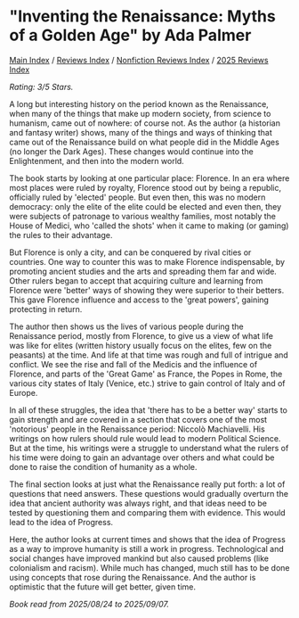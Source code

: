 # "Inventing the Renaissance: Myths of a Golden Age" by Ada Palmer

[Main Index](../../../README.md) / [Reviews Index](../../README.md) / [Nonfiction Reviews Index](../README.md) / [2025 Reviews Index](README.md)

*Rating: 3/5 Stars.*

A long but interesting history on the period known as the Renaissance, when many of the things that make up modern society, from science to humanism, came out of nowhere: of course not. As the author (a historian and fantasy writer) shows, many of the things and ways of thinking that came out of the Renaissance build on what people did in the Middle Ages (no longer the Dark Ages). These changes would continue into the Enlightenment, and then into the modern world.

The book starts by looking at one particular place: Florence. In an era where most places were ruled by royalty, Florence stood out by being a republic, officially ruled by 'elected' people. But even then, this was no modern democracy: only the elite of the elite could be elected and even then, they were subjects of patronage to various wealthy families, most notably the House of Medici, who 'called the shots' when it came to making (or gaming) the rules to their advantage.

But Florence is only a city, and can be conquered by rival cities or countries. One way to counter this was to make Florence indispensable, by promoting ancient studies and the arts and spreading them far and wide. Other rulers began to accept that acquiring culture and learning from Florence were 'better' ways of showing they were superior to their betters. This gave Florence influence and access to the 'great powers', gaining protecting in return.

The author then shows us the lives of various people during the Renaissance period, mostly from Florence, to give us a view of what life was like for elites (written history usually focus on the elites, few on the peasants) at the time. And life at that time was rough and full of intrigue and conflict. We see the rise and fall of the Medicis and the influence of Florence, and parts of the 'Great Game' as France, the Popes in Rome, the various city states of Italy (Venice, etc.) strive to gain control of Italy and of Europe.

In all of these struggles, the idea that 'there has to be a better way' starts to gain strength and are covered in a section that covers one of the most 'notorious' people in the Renaissance period: Niccolò Machiavelli. His writings on how rulers should rule would lead to modern Political Science. But at the time, his writings were a struggle to understand what the rulers of his time were doing to gain an advantage over others and what could be done to raise the condition of humanity as a whole.

The final section looks at just what the Renaissance really put forth: a lot of questions that need answers. These questions would gradually overturn the idea that ancient authority was always right, and that ideas need to be tested by questioning them and comparing them with evidence. This would lead to the idea of Progress.

Here, the author looks at current times and shows that the idea of Progress as a way to improve humanity is still a work in progress. Technological and social changes have improved mankind but also caused problems (like colonialism and racism). While much has changed, much still has to be done using concepts that rose during the Renaissance. And the author is optimistic that the future will get better, given time.

*Book read from 2025/08/24 to 2025/09/07.*
